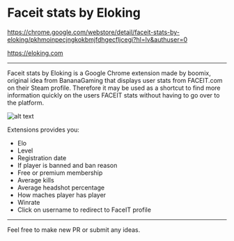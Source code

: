 # Faceit stats by Eloking

https://chrome.google.com/webstore/detail/faceit-stats-by-eloking/pkhmoinpecjngkokbmjfdhgecfljcegi?hl=lv&authuser=0

https://eloking.com

---

Faceit stats by Eloking is a Google Chrome extension made by boomix, original idea from BananaGaming that displays user stats from FACEIT.com on their Steam profile. Therefore it may be used as a shortcut to find more information quickly on the users FACEIT stats without having to go over to the platform.

![alt text](https://i.imgur.com/lBQ6mXo.png)

Extensions provides you:

- Elo
- Level
- Registration date
- If player is banned and ban reason
- Free or premium membership
- Average kills
- Average headshot percentage
- How maches player has player
- Winrate
- Click on username to redirect to FaceIT profile

---

Feel free to make new PR or submit any ideas.
